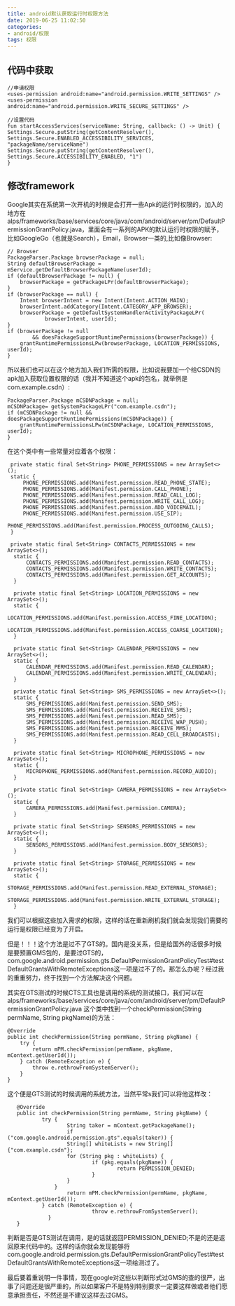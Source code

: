 ```yaml
---
title: android默认获取运行时权限方法
date: 2019-06-25 11:02:50
categories:
- android/权限
tags: 权限
---
```

## 代码中获取
```
//申请权限
<uses-permission android:name="android.permission.WRITE_SETTINGS" />
<uses-permission android:name="android.permission.WRITE_SECURE_SETTINGS" />

//设置代码
fun startAccessServices(serviceName: String, callback: () -> Unit) {
Settings.Secure.putString(getContentResolver(),
Settings.Secure.ENABLED_ACCESSIBILITY_SERVICES, "packageName/serviceName")
Settings.Secure.putString(getContentResolver(),
Settings.Secure.ACCESSIBILITY_ENABLED, "1")
}
```

## 修改framework
Google其实在系统第一次开机的时候是会打开一些Apk的运行时权限的，加入的地方在alps/frameworks/base/services/core/java/com/android/server/pm/DefaultPermissionGrantPolicy.java，里面会有一系列的APK的默认运行时权限的赋予，比如GoogleGo（也就是Search），Email，Browser一类的,比如像Browser:

    // Browser
    PackageParser.Package browserPackage = null;
    String defaultBrowserPackage = mService.getDefaultBrowserPackageName(userId);
    if (defaultBrowserPackage != null) {
        browserPackage = getPackageLPr(defaultBrowserPackage);
    }
    if (browserPackage == null) {
        Intent browserIntent = new Intent(Intent.ACTION_MAIN);
        browserIntent.addCategory(Intent.CATEGORY_APP_BROWSER);
        browserPackage = getDefaultSystemHandlerActivityPackageLPr(
                browserIntent, userId);
    }
    if (browserPackage != null
            && doesPackageSupportRuntimePermissions(browserPackage)) {
        grantRuntimePermissionsLPw(browserPackage, LOCATION_PERMISSIONS, userId);
    }
所以我们也可以在这个地方加入我们所需的权限，比如说我要加一个给CSDN的apk加入获取位置权限的话（我并不知道这个apk的包名，就举例是com.example.csdn）:

 
    PackageParser.Package mCSDNPackage = null;
    mCSDNPackage= getSystemPackageLPr("com.example.csdn");
    if (mCSDNPackage != null && doesPackageSupportRuntimePermissions(mCSDNPackage)) {
        grantRuntimePermissionsLPw(mCSDNPackage, LOCATION_PERMISSIONS, userId);
    }
在这个类中有一些常量对应着各个权限：

     private static final Set<String> PHONE_PERMISSIONS = new ArraySet<>();
     static {
         PHONE_PERMISSIONS.add(Manifest.permission.READ_PHONE_STATE);
         PHONE_PERMISSIONS.add(Manifest.permission.CALL_PHONE);
         PHONE_PERMISSIONS.add(Manifest.permission.READ_CALL_LOG);
         PHONE_PERMISSIONS.add(Manifest.permission.WRITE_CALL_LOG);
         PHONE_PERMISSIONS.add(Manifest.permission.ADD_VOICEMAIL);
         PHONE_PERMISSIONS.add(Manifest.permission.USE_SIP);
         PHONE_PERMISSIONS.add(Manifest.permission.PROCESS_OUTGOING_CALLS);
     }
 
     private static final Set<String> CONTACTS_PERMISSIONS = new ArraySet<>();
      static {
          CONTACTS_PERMISSIONS.add(Manifest.permission.READ_CONTACTS);
          CONTACTS_PERMISSIONS.add(Manifest.permission.WRITE_CONTACTS);
          CONTACTS_PERMISSIONS.add(Manifest.permission.GET_ACCOUNTS);
      }
  
      private static final Set<String> LOCATION_PERMISSIONS = new ArraySet<>();
      static {
          LOCATION_PERMISSIONS.add(Manifest.permission.ACCESS_FINE_LOCATION);
          LOCATION_PERMISSIONS.add(Manifest.permission.ACCESS_COARSE_LOCATION);
      }
  
      private static final Set<String> CALENDAR_PERMISSIONS = new ArraySet<>();
      static {
          CALENDAR_PERMISSIONS.add(Manifest.permission.READ_CALENDAR);
          CALENDAR_PERMISSIONS.add(Manifest.permission.WRITE_CALENDAR);
      }
  
      private static final Set<String> SMS_PERMISSIONS = new ArraySet<>();
      static {
          SMS_PERMISSIONS.add(Manifest.permission.SEND_SMS);
          SMS_PERMISSIONS.add(Manifest.permission.RECEIVE_SMS);
          SMS_PERMISSIONS.add(Manifest.permission.READ_SMS);
          SMS_PERMISSIONS.add(Manifest.permission.RECEIVE_WAP_PUSH);
          SMS_PERMISSIONS.add(Manifest.permission.RECEIVE_MMS);
          SMS_PERMISSIONS.add(Manifest.permission.READ_CELL_BROADCASTS);
      }
  
      private static final Set<String> MICROPHONE_PERMISSIONS = new ArraySet<>();
      static {
          MICROPHONE_PERMISSIONS.add(Manifest.permission.RECORD_AUDIO);
      }
  
      private static final Set<String> CAMERA_PERMISSIONS = new ArraySet<>();
      static {
          CAMERA_PERMISSIONS.add(Manifest.permission.CAMERA);
      }
  
      private static final Set<String> SENSORS_PERMISSIONS = new ArraySet<>();
      static {
          SENSORS_PERMISSIONS.add(Manifest.permission.BODY_SENSORS);
      }
  
      private static final Set<String> STORAGE_PERMISSIONS = new ArraySet<>();
      static {
          STORAGE_PERMISSIONS.add(Manifest.permission.READ_EXTERNAL_STORAGE);
          STORAGE_PERMISSIONS.add(Manifest.permission.WRITE_EXTERNAL_STORAGE);
      }
我们可以根据这些加入需求的权限，这样的话在重新刷机我们就会发现我们需要的运行是权限已经变为了开启。

但是！！！这个方法是过不了GTS的。国内是没关系，但是给国外的话很多时候是要预置GMS包的，是要过GTS的，com.google.android.permission.gts.DefaultPermissionGrantPolicyTest#testDefaultGrantsWithRemoteExceptions这一项是过不了的。那怎么办呢？经过我的重重努力，终于找到一个方法解决这个问题。

其实在GTS测试的时候CTS工具也是调用的系统的测试接口，我们可以在alps/frameworks/base/services/core/java/com/android/server/pm/DefaultPermissionGrantPolicy.java 这个类中找到一个checkPermission(String permName, String pkgName)的方法：

    @Override
    public int checkPermission(String permName, String pkgName) {
        try {
            return mPM.checkPermission(permName, pkgName, mContext.getUserId());
        } catch (RemoteException e) {
            throw e.rethrowFromSystemServer();
        }
    }
这个便是GTS测试的时候调用的系统方法，当然平常s我们可以将他这样改：

       @Override
       public int checkPermission(String permName, String pkgName) {
               try {
                       String taker = mContext.getPackageName();
                       if ("com.google.android.permission.gts".equals(taker)) {
                       String[] whiteLists = new String[] {"com.example.csdn"};
                       for (String pkg : whiteLists) {
                               if (pkg.equals(pkgName)) {
                                       return PERMISSION_DENIED;
                               }
                       }
                   }
                       return mPM.checkPermission(permName, pkgName, mContext.getUserId());
               } catch (RemoteException e) {
                               throw e.rethrowFromSystemServer();
                 }
       }
判断是否是GTS测试在调用，是的话就返回PERMISSION_DENIED;不是的还是返回原来代码中的。这样的话你就会发现能够将com.google.android.permission.gts.DefaultPermissionGrantPolicyTest#testDefaultGrantsWithRemoteExceptions这一项给测过了。

最后要着重说明一件事情，现在google对这些以判断形式过GMS的查的很严，出事了问题还是很严重的，所以如果客户不是特别特别要求一定要这样做或者他们愿意承担责任，不然还是不建议这样去过GMS。
